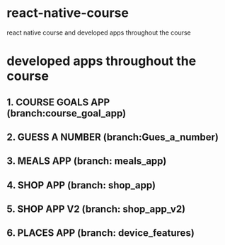 # react-native-course
react native course and developed apps throughout the course

# developed apps throughout the course
## 1. COURSE GOALS APP (branch:course_goal_app)

## 2. GUESS A NUMBER (branch:Gues_a_number) 

## 3. MEALS APP (branch: meals_app)

## 4. SHOP APP (branch:  shop_app)

## 5. SHOP APP V2 (branch:  shop_app_v2)

## 6. PLACES APP (branch: device_features)
